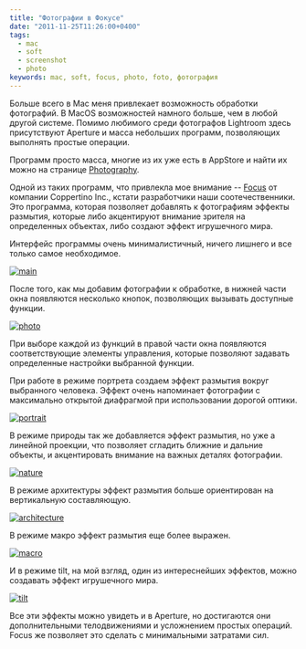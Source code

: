 ```yaml
---
title: "Фотографии в Фокусе"
date: "2011-11-25T11:26:00+0400"
tags:
  - mac
  - soft
  - screenshot
  - photo
keywords: mac, soft, focus, photo, foto, фотография
---
```

Больше всего в Mac меня привлекает возможность обработки фотографий. В MacOS возможностей намного больше, чем в любой другой системе. Помимо любимого среди фотографов Lightroom здесь присутствуют Aperture и масса небольших программ, позволяющих выполнять простые операции.

Программ просто масса, многие из их уже есть в AppStore и найти их можно на странице [Photography][].

Одной из таких программ, что привлекла мое внимание -- [Focus][] от компании Coppertino Inc., кстати разработчики наши соотечественники.  Это программа, которая позволяет добавлять к фотографиям эффекты размытия, которые либо акцентируют внимание зрителя на определенных объектах, либо создают эффект игрушечного мира.

[Focus]: http://itunes.apple.com/us/app/focus/id432599692?mt=12
    "Focus By Coppertino Inc."
[Photography]: http://itunes.apple.com/us/genre/mac-photography/id12013?mt=12
    "Mac App Store > Photography"

Интерфейс программы очень минималистичный, ничего лишнего и все только самое необходимое.

[![main][]](https://static.juev.org/2011/11/main.png)

[main]: https://static.juev.org/2011/11/main-th.jpg

После того, как мы добавим фотографии к обработке, в нижней части окна появляются несколько кнопок, позволяющих вызывать доступные функции.

[![photo][]](https://static.juev.org/2011/11/photo.png)

[photo]: https://static.juev.org/2011/11/photo-th.jpg

При выборе каждой из функций в правой части окна появляются соответствующие элементы управления, которые позволяют задавать определенные настройки выбранной функции.

При работе в режиме портрета создаем эффект размытия вокруг выбранного человека. Эффект очень напоминает фотографии с максимально открытой диафрагмой при использовании дорогой оптики.

[![portrait][]](https://static.juev.org/2011/11/portrait.png)

[portrait]: https://static.juev.org/2011/11/portrait-th.jpg

В режиме природы так же добавляется эффект размытия, но уже а линейной проекции, что позволяет сгладить ближние и дальние объекты, и акцентировать внимание на важных деталях фотографии.

[![nature][]](https://static.juev.org/2011/11/nature.png)

[nature]: https://static.juev.org/2011/11/nature-th.jpg

В режиме архитектуры эффект размытия больше ориентирован на вертикальную составляющую.

[![architecture][]](https://static.juev.org/2011/11/architecture.png)

[architecture]: https://static.juev.org/2011/11/architecture-th.jpg

В режиме макро эффект размытия еще более выражен.

[![macro][]](https://static.juev.org/2011/11/macro.png)

[macro]: https://static.juev.org/2011/11/macro-th.jpg

И в режиме tilt, на мой взгляд, один из интереснейших эффектов, можно создавать эффект
игрушечного мира.

[![tilt][]](https://static.juev.org/2011/11/tilt.png)

[tilt]: https://static.juev.org/2011/11/tilt-th.jpg

Все эти эффекты можно увидеть и в Aperture, но достигаются они дополнительными телодвижениями и усложнением простых операций. Focus же позволяет это сделать с минимальными затратами сил.
